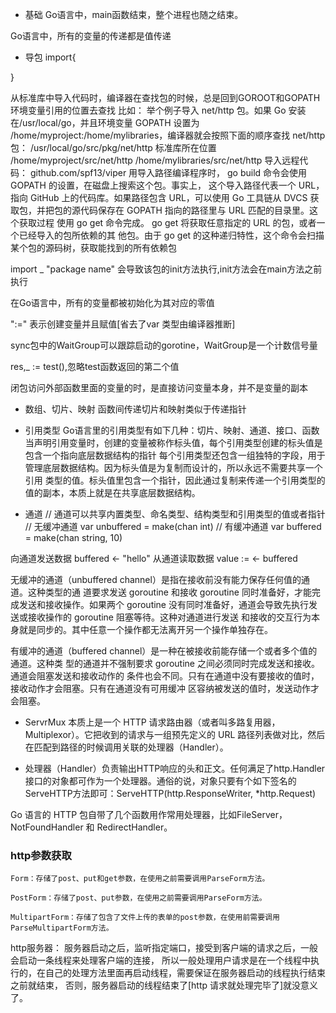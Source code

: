 - 基础
Go语言中，main函数结束，整个进程也随之结束。

Go语言中，所有的变量的传递都是值传递

- 导包
import{

}

从标准库中导入代码时，编译器在查找包的时候，总是回到GOROOT和GOPATH环境变量引用的位置去查找
比如：
   举个例子导入 net/http 包。如果 Go 安装在/usr/local/go，并且环境变量 GOPATH 设置为
   /home/myproject:/home/mylibraries，编译器就会按照下面的顺序查找 net/http 包：
   /usr/local/go/src/pkg/net/http 标准库所在位置
   /home/myproject/src/net/http
   /home/mylibraries/src/net/http
导入远程代码：
    github.com/spf13/viper
    用导入路径编译程序时， go build 命令会使用 GOPATH 的设置，在磁盘上搜索这个包。事实上，
    这个导入路径代表一个 URL，指向 GitHub 上的代码库。如果路径包含 URL，可以使用 Go 工具链从
    DVCS 获取包，并把包的源代码保存在 GOPATH 指向的路径里与 URL 匹配的目录里。这个获取过程
    使用 go get 命令完成。 go get 将获取任意指定的 URL 的包，或者一个已经导入的包所依赖的其
    他包。由于 go get 的这种递归特性，这个命令会扫描某个包的源码树，获取能找到的所有依赖包


import _ "package name" 会导致该包的init方法执行,init方法会在main方法之前执行

在Go语言中，所有的变量都被初始化为其对应的零值

":=" 表示创建变量并且赋值[省去了var 类型由编译器推断]

sync包中的WaitGroup可以跟踪启动的gorotine，WaitGroup是一个计数信号量

res,_ := test(),忽略test函数返回的第二个值

闭包访问外部函数里面的变量的时，是直接访问变量本身，并不是变量的副本

- 数组、切片、映射
函数间传递切片和映射类似于传递指针

- 引用类型
Go语言里的引用类型有如下几种：切片、映射、通道、接口、函数
当声明引用变量时，创建的变量被称作标头值，每个引用类型创建的标头值是包含一个指向底层数据结构的指针
每个引用类型还包含一组独特的字段，用于管理底层数据结构。因为标头值是为复制而设计的，所以永远不需要共享一个引用
类型的值。标头值里包含一个指针，因此通过复制来传递一个引用类型的值的副本，本质上就是在共享底层数据结构。


- 通道
// 通道可以共享内置类型、命名类型、结构类型和引用类型的值或者指针
// 无缓冲通道
var unbuffered = make(chan int)
// 有缓冲通道
var buffered = make(chan string, 10)

向通道发送数据 buffered <- "hello"
从通道读取数据 value := <- buffered

无缓冲的通道（unbuffered channel）是指在接收前没有能力保存任何值的通道。这种类型的通
道要求发送 goroutine 和接收 goroutine 同时准备好，才能完成发送和接收操作。如果两个 goroutine
没有同时准备好，通道会导致先执行发送或接收操作的 goroutine 阻塞等待。这种对通道进行发送
和接收的交互行为本身就是同步的。其中任意一个操作都无法离开另一个操作单独存在。

有缓冲的通道（buffered channel）是一种在被接收前能存储一个或者多个值的通道。这种类
型的通道并不强制要求 goroutine 之间必须同时完成发送和接收。通道会阻塞发送和接收动作的
条件也会不同。只有在通道中没有要接收的值时，接收动作才会阻塞。只有在通道没有可用缓冲
区容纳被发送的值时，发送动作才会阻塞。


- ServrMux 本质上是一个 HTTP 请求路由器（或者叫多路复用器，Multiplexor）。它把收到的请求与一组预先定义的 URL 路径列表做对比，然后在匹配到路径的时候调用关联的处理器（Handler）。

- 处理器（Handler）负责输出HTTP响应的头和正文。任何满足了http.Handler接口的对象都可作为一个处理器。通俗的说，对象只要有个如下签名的ServeHTTP方法即可：ServeHTTP(http.ResponseWriter, *http.Request)

Go 语言的 HTTP 包自带了几个函数用作常用处理器，比如FileServer，NotFoundHandler 和 RedirectHandler。

### http参数获取
    Form：存储了post、put和get参数，在使用之前需要调用ParseForm方法。

    PostForm：存储了post、put参数，在使用之前需要调用ParseForm方法。

    MultipartForm：存储了包含了文件上传的表单的post参数，在使用前需要调用ParseMultipartForm方法。

http服务器：
    服务器启动之后，监听指定端口，接受到客户端的请求之后，一般会启动一条线程来处理客户端的连接，
    所以一般处理用户请求是在一个线程中执行的，在自己的处理方法里面再启动线程，需要保证在服务器启动的线程执行结束之前就结束，
    否则，服务器启动的线程结束了[http 请求就处理完毕了]就没意义了。


 

 